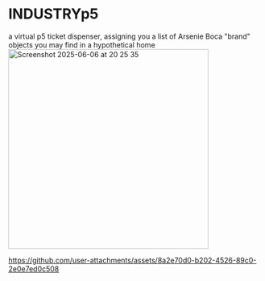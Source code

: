 # INDUSTRYp5
a virtual p5 ticket dispenser, assigning you a list of Arsenie Boca "brand" objects 
you may find in a hypothetical home
<img width="397" alt="Screenshot 2025-06-06 at 20 25 35" src="https://github.com/user-attachments/assets/b1f5c1c7-e399-4082-b7eb-323b7709d2dc" />

https://github.com/user-attachments/assets/8a2e70d0-b202-4526-89c0-2e0e7ed0c508

